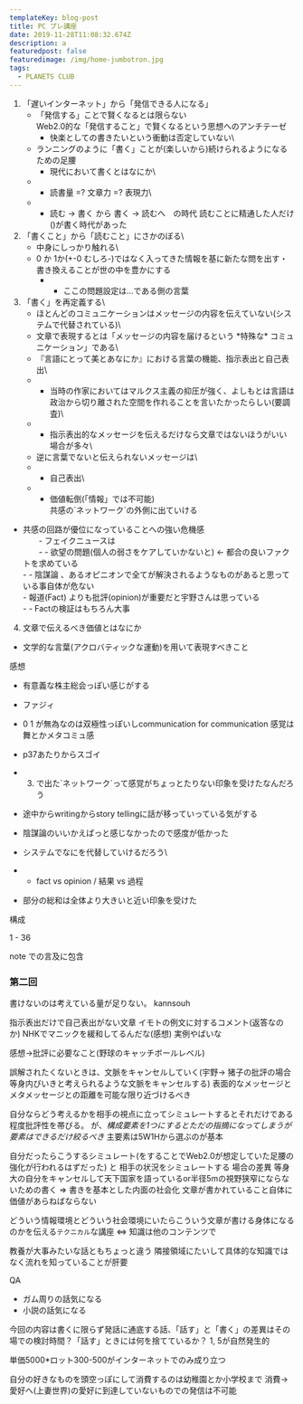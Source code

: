 ```yaml
---
templateKey: blog-post
title: PC プレ講座
date: 2019-11-28T11:08:32.674Z
description: a
featuredpost: false
featuredimage: /img/home-jumbotron.jpg
tags:
  - PLANETS CLUB
---
```

1. 「遅いインターネット」から「発信できる人になる」
   * 「発信する」ことで賢くなるとは限らない \
     Web2.0的な「発信すること」で賢くなるという思想へのアンチテーゼ
     - 快楽としての書きたいという衝動は否定していない\
   * ランニングのように「書く」ことが(楽しいから)続けられるようになるための足腰
     - 現代において書くとはなにか\
   * * 読書量 =? 文章力 =? 表現力\
   * * 読む -> 書く から 書く -> 読むへ　の時代  読むことに精通した人だけ()が書く時代があった
2. 「書くこと」から「読むこと」にさかのぼる\
   * 中身にしっかり触れる\
   * 0 か 1か(+-0 むしろ-)ではなく入ってきた情報を基に新たな問を出す・書き換えることが世の中を豊かにする
     - - ここの問題設定は…である側の言葉
3. 「書く」を再定義する\
   * ほとんどのコミュニケーションはメッセージの内容を伝えていない(システムで代替されている)\
   * 文章で表現するとは「メッセージの内容を届けるという \*特殊な\* コミュニケーション」である\
   * 『言語にとって美とあなにか』における言葉の機能、指示表出と自己表出\
   * * 当時の作家においてはマルクス主義の抑圧が強く、よしもとは言語は政治から切り離された空間を作れることを言いたかったらしい(要調査)\
   * * 指示表出的なメッセージを伝えるだけなら文章ではないほうがいい場合が多々\
   * 逆に言葉でないと伝えられないメッセージは\
   * * 自己表出\
   * * 価値転倒(「情報」では不可能)\
       共感の\`ネットワーク\`の外側に出ていける

- 共感の回路が優位になっていることへの強い危機感\
　　- フェイクニュースは\
　　- - 欲望の問題(個人の弱さをケアしていかないと) <- 都合の良いファクトを求めている\
       - - 陰謀論 、あるオピニオンで全てが解決されるようなものがあると思っている事自体が危ない\
       - 報道(Fact) よりも批評(opinion)が重要だと宇野さんは思っている\
       - - Factの検証はもちろん大事

4. 文章で伝えるべき価値とはなにか

- 文学的な言葉(アクロバティックな運動)を用いて表現すべきこと

感想

- 有意義な株主総会っぽい感じがする

-  ファジィ

- 0 1 が無為なのは双極性っぽいしcommunication for communication 感覚は舞とかメタコミュ感

- p37あたりからスゴイ

- 3. で出た\`ネットワーク\`って感覚がちょっとたりない印象を受けたなんだろう

- 途中からwritingからstory tellingに話が移っていっている気がする

- 陰謀論のいいかえぱっと感じなかったので感度が低かった

- システムでなにを代替していけるだろう\

* * fact vs opinion / 結果 vs 過程

- 部分の総和は全体より大きいと近い印象を受けた

構成

1  - 36

 note での言及に包含





### 第二回

書けないのは考えている量が足りない。
kannsouh

指示表出だけで自己表出がない文章
イモトの例文に対するコメント(返答なのか)
NHKでマニックを緩和してるんだな(感想)
実例やばいな

感想->批評に必要なこと(野球のキャッチボールレベル)


誤解されたくないときは、文脈をキャンセルしていく(宇野-> 猪子の批評の場合等身内びいきと考えられるような文脈をキャンセルする)
表面的なメッセージとメタメッセージとの距離を可能な限り近づけるべき

自分ならどう考えるかを相手の視点に立ってシミュレートするとそれだけである程度批評性を帯びる。
が、*構成要素を1つにするとただの指摘になってしまうが要素はできるだけ絞るべき*
主要素は5W1Hから選ぶのが基本

自分だったらこうするシミュレート(をすることでWeb2.0が想定していた足腰の強化が行われるはずだった)
と
相手の状況をシミュレートする
場合の差異
等身大の自分をキャンセルして天下国家を語っているor半径5mの視野狭窄にならないための書く
=> 書きを基本とした内面の社会化
文章が書かれていること自体に価値があらねばならない

どういう情報環境とどういう社会環境にいたらこういう文章が書ける身体になるのかを伝える`テクニカル`な講座 <=> 知識は他のコンテンツで

教養が大事みたいな話ともちょっと違う
隣接領域にたいして具体的な知識ではなく流れを知っていることが肝要
 ​


QA
- ガム周りの話気になる
- 小説の話気になる

今回の内容は書くに限らず発話に通底する話、「話す」と「書く」の差異はその場での検討時間？「話す」ときには何を捨てているか？
1, 5が自然発生的

単価5000*ロット300-500がインターネットでのみ成り立つ

自分の好きなものを頭空っぽにして消費するのは幼稚園とか小学校まで
消費->愛好へ(上妻世界)の愛好に到達していないものでの発信は不可能
